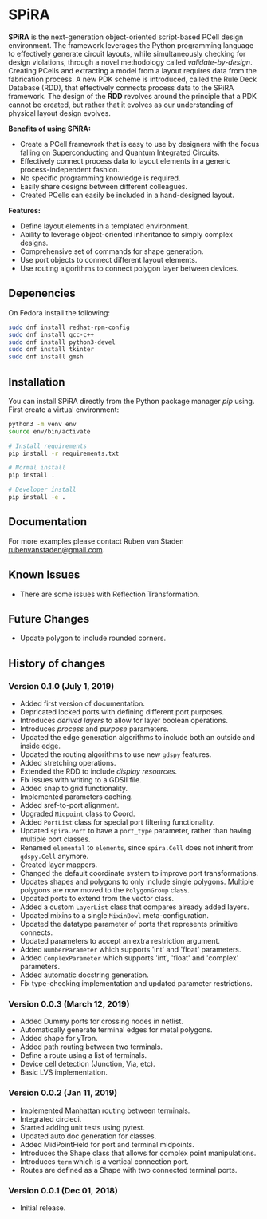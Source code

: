 # SPiRA

**SPiRA** is the next-generation object-oriented script-based PCell design environment.
The framework leverages the Python programming language to effectively generate circuit layouts,
while simultaneously checking for design violations, through a novel methodology called *validate-by-design*. 
Creating PCells and extracting a model from a layout requires data from the fabrication process. 
A new PDK scheme is introduced, called the Rule Deck Database (RDD), that effectively connects
process data to the SPiRA framework. The design of the **RDD** revolves around the principle that
a PDK cannot be created, but rather that it evolves as our understanding of physical layout design evolves.

**Benefits of using SPiRA:**

* Create a PCell framework that is easy to use by designers with the focus falling on Superconducting and Quantum Integrated Circuits.
* Effectively connect process data to layout elements in a generic process-independent fashion.
* No specific programming knowledge is required.
* Easily share designs between different colleagues.
* Created PCells can easily be included in a hand-designed layout.

**Features:**

* Define layout elements in a templated environment.
* Ability to leverage object-oriented inheritance to simply complex designs.
* Comprehensive set of commands for shape generation.
* Use port objects to connect different layout elements.
* Use routing algorithms to connect polygon layer between devices.

## Depenencies

On Fedora install the following:

```bash
sudo dnf install redhat-rpm-config
sudo dnf install gcc-c++
sudo dnf install python3-devel
sudo dnf install tkinter
sudo dnf install gmsh
```

## Installation

You can install SPiRA directly from the Python package manager *pip* using.
First create a virtual environment:

```bash
python3 -m venv env
source env/bin/activate

# Install requirements
pip install -r requirements.txt

# Normal install
pip install .

# Developer install
pip install -e .
```

## Documentation

<!-- The complete framework [documentation](https://spira.readthedocs.io/en/latest/overview.html) explains the basics of the RDD and PCell API. Note that the DRC and LVS modules are still being developed.
Examples of using the PCell implementation is given in [examples](https://github.com/rubenvanstaden/spira/tree/master/demo). -->
For more examples please contact Ruben van Staden <rubenvanstaden@gmail.com>.

## Known Issues
* There are some issues with Reflection Transformation.

## Future Changes
* Update polygon to include rounded corners.

## History of changes

### Version 0.1.0 (July 1, 2019)
* Added first version of documentation.
* Depricated locked ports with defining different port purposes.
* Introduces *derived layers* to allow for layer boolean operations.
* Introduces *process* and *purpose* parameters.
* Updated the edge generation algorithms to include both an outside and inside edge.
* Updated the routing algorithms to use new ``gdspy`` features.
* Added stretching operations.
* Extended the RDD to include *display resources*.
* Fix issues with writing to a GDSII file.
* Added snap to grid functionality.
* Implemented parameters caching.
* Added sref-to-port alignment.
* Upgraded `Midpoint` class to Coord.
* Added `PortList` class for special port filtering functionality.
* Updated ``spira.Port`` to have a ``port_type`` parameter, rather than having multiple port classes.
* Renamed ``elemental`` to ``elements``, since ``spira.Cell`` does not inherit from ``gdspy.Cell`` anymore.
* Created layer mappers.
* Changed the default coordinate system to improve port transformations.
* Updates shapes and polygons to only include single polygons. Multiple polygons are now moved to the ``PolygonGroup`` class.
* Updated ports to extend from the vector class.
* Added a custom ``LayerList`` class that compares already added layers.
* Updated mixins to a single ``MixinBowl`` meta-configuration.
* Updated the datatype parameter of ports that represents primitive connects.
* Updated parameters to accept an extra restriction argument.
* Added ``NumberParameter`` which supports 'int' and 'float' parameters.
* Added ``ComplexParameter`` which supports 'int', 'float' and 'complex' parameters.
* Added automatic docstring generation.
* Fix type-checking implementation and updated parameter restrictions.

### Version 0.0.3 (March 12, 2019)
* Added Dummy ports for crossing nodes in netlist.
* Automatically generate terminal edges for metal polygons.
* Added shape for yTron.
* Added path routing between two terminals.
* Define a route using a list of terminals.
* Device cell detection (Junction, Via, etc).
* Basic LVS implementation.

### Version 0.0.2 (Jan 11, 2019)
* Implemented Manhattan routing between terminals.
* Integrated circleci.
* Started adding unit tests using pytest.
* Updated auto doc generation for classes.
* Added MidPointField for port and terminal midpoints.
* Introduces the Shape class that allows for complex point manipulations.
* Introduces `term` which is a vertical connection port.
* Routes are defined as a Shape with two connected terminal ports.

### Version 0.0.1 (Dec 01, 2018)
* Initial release.
